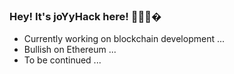 ### Hey! It's joYyHack here! 🍔🍔🍔�

- Currently working on blockchain development ...
- Bullish on Ethereum ...
- To be continued ...
